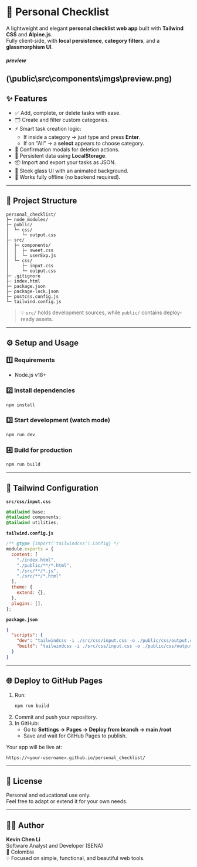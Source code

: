 # 🧾 Personal Checklist

A lightweight and elegant **personal checklist web app** built with **Tailwind CSS** and **Alpine.js**.  
Fully client-side, with **local persistence**, **category filters**, and a **glassmorphism UI**.

##### preview 
(\public\src\components\imgs\preview.png)
---

## ✨ Features

- ✅ Add, complete, or delete tasks with ease.
- 🗂️ Create and filter custom categories.
- ⚡ Smart task creation logic:
  - If inside a category → just type and press **Enter**.
  - If on “All” → a **select** appears to choose category.
- 🧹 Confirmation modals for deletion actions.
- 💾 Persistent data using **LocalStorage**.
- 📦 Import and export your tasks as JSON.
- 🎨 Sleek glass UI with an animated background.
- 🧭 Works fully offline (no backend required).

---

## 🧱 Project Structure

```
personal_checklist/
├─ node_modules/
├─ public/
│  └─ css/
│     └─ output.css
├─ src/
│  ├─ components/
│  │  ├─ sweet.css
│  │  └─ userExp.js
│  └─ css/
│     ├─ input.css
│     └─ output.css
├─ .gitignore
├─ index.html
├─ package.json
├─ package-lock.json
├─ postcss.config.js
└─ tailwind.config.js
```

> 💡 `src/` holds development sources, while `public/` contains deploy-ready assets.

---

## ⚙️ Setup and Usage

### 1️⃣ Requirements
- Node.js v18+

### 2️⃣ Install dependencies
```bash
npm install
```

### 3️⃣ Start development (watch mode)
```bash
npm run dev
```

### 4️⃣ Build for production
```bash
npm run build
```

---

## 🧩 Tailwind Configuration

**`src/css/input.css`**
```css
@tailwind base;
@tailwind components;
@tailwind utilities;
```

**`tailwind.config.js`**
```js
/** @type {import('tailwindcss').Config} */
module.exports = {
  content: [
    "./index.html",
    "./public/**/*.html",
    "./src/**/*.js",
    "./src/**/*.html"
  ],
  theme: {
    extend: {},
  },
  plugins: [],
};
```

**`package.json`**
```json
{
  "scripts": {
    "dev": "tailwindcss -i ./src/css/input.css -o ./public/css/output.css --watch",
    "build": "tailwindcss -i ./src/css/input.css -o ./public/css/output.css --minify"
  }
}
```

---

## 🌐 Deploy to GitHub Pages

1. Run:
   ```bash
   npm run build
   ```
2. Commit and push your repository.
3. In GitHub:
   - Go to **Settings → Pages → Deploy from branch → main /root**  
   - Save and wait for GitHub Pages to publish.

Your app will be live at:
```
https://<your-username>.github.io/personal_checklist/
```

---

## 📄 License

Personal and educational use only.  
Feel free to adapt or extend it for your own needs.

---

## 👨‍💻 Author

**Kevin Chen Li**  
Software Analyst and Developer (SENA)  
📍 Colombia  
💡 Focused on simple, functional, and beautiful web tools.
